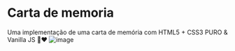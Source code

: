 # Carta de memoria
Uma implementação de uma carta de memória com HTML5 + CSS3 PURO &amp; Vanilla JS 🎈♥
![image](https://user-images.githubusercontent.com/48324076/85932820-80600300-b8c7-11ea-8c33-1a897e16c95b.png)

